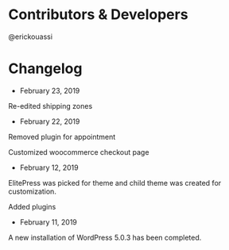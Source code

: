 # Contributors & Developers
@erickouassi

# Changelog

* February 23, 2019

Re-edited shipping zones

* February 22, 2019

Removed plugin for appointment

Customized woocommerce checkout page

* February 12, 2019

ElitePress was picked for theme and child theme was created for customization.

Added plugins

* February 11, 2019

A new installation of WordPress 5.0.3 has been completed.

